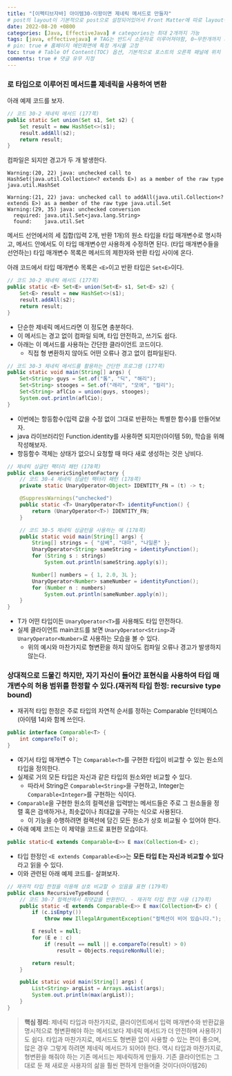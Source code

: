 ```yaml
---
title: "[이펙티브자바] 아이템30-이왕이면 제네릭 메서드로 만들자"
# post의 layout이 기본적으로 post으로 설정되어있어서 Front Matter에 따로 layout변수를 만들어 주지 않아도 된다.
date: 2022-08-20 +0800
categories: [Java, EffectiveJava] # categories는 최대 2개까지 가능
tags: [java, effectivejava] # TAG는 반드시 소문자로 이루어져야함, 0~무한개까지 지정 가능
# pin: true # 홈페이지 메인화면에 특정 게시물 고정
toc: true # Table Of Content(TOC) 옵션, 기본적으로 포스트의 오른쪽 패널에 위치
comments: true # 댓글 유무 지정
---
```


### 로 타입으로 이루어진 메서드를 제네릭을 사용하여 변환

아래 예제 코드를 보자.

```java
// 코드 30-2 제네릭 메서드 (177쪽)
public static Set union(Set s1, Set s2) {
    Set result = new HashSet<>(s1);
    result.addAll(s2);
    return result;
}
```

컴파일은 되지만 경고가 두 개 발생한다.

```
Warning:(20, 22) java: unchecked call to HashSet(java.util.Collection<? extends E>) as a member of the raw type java.util.HashSet

Warning:(21, 22) java: unchecked call to addAll(java.util.Collection<? extends E>) as a member of the raw type java.util.Set
Warning:(29, 35) java: unchecked conversion
  required: java.util.Set<java.lang.String>
  found:    java.util.Set
```

메서드 선언에서의 세 집합(입력 2개, 반환 1개)의 원소 타입을 타입 매개변수로 명시하고, 메서드 안에서도 이 타입 매개변수만 사용하게 수정하면 된다. (타입 매개변수들을 선언하는) 타입 매개변수 목록은 메서드의 제한자와 반환 타입 사이에 온다.

아래 코드에서 타입 매개변수 목록은 `<E>`이고 반환 타입은 `Set<E>`이다.

```java
// 코드 30-2 제네릭 메서드 (177쪽)
public static <E> Set<E> union(Set<E> s1, Set<E> s2) {
    Set<E> result = new HashSet<>(s1);
    result.addAll(s2);
    return result;
}
```

- 단순한 제네릭 메서드라면 이 정도면 충분하다.
- 이 메서드는 경고 없이 컴파일 되며, 타입 안전하고, 쓰기도 쉽다.
- 아래는 이 메서드를 사용하는 간단한 클라이언트 코드이다.
    - 직접 형 변환하지 않아도 어떤 오류나 경고 없이 컴파일된다.

```java
// 코드 30-3 제네릭 메서드를 활용하는 간단한 프로그램 (177쪽)
public static void main(String[] args) {
    Set<String> guys = Set.of("톰", "딕", "해리");
    Set<String> stooges = Set.of("래리", "모에", "컬리");
    Set<String> aflCio = union(guys, stooges);
    System.out.println(aflCio);
}
```

- 이번에는 항등함수(입력 값을 수정 없이 그대로 반환하는 특별한 함수)를 만들어보자.
- java 라이브러리인 Function.identity를 사용하면 되지만(아이템 59), 학습을 위해 작성해보자.
- 항등함수 객체는 상태가 없으니 요청할 때 마다 새로 생성하는 것은 낭비다.

```java
// 제네릭 싱글턴 팩터리 패턴 (178쪽)
public class GenericSingletonFactory {
    // 코드 30-4 제네릭 싱글턴 팩터리 패턴 (178쪽)
    private static UnaryOperator<Object> IDENTITY_FN = (t) -> t;

    @SuppressWarnings("unchecked")
    public static <T> UnaryOperator<T> identityFunction() {
        return (UnaryOperator<T>) IDENTITY_FN;
    }

    // 코드 30-5 제네릭 싱글턴을 사용하는 예 (178쪽)
    public static void main(String[] args) {
        String[] strings = { "삼베", "대마", "나일론" };
        UnaryOperator<String> sameString = identityFunction();
        for (String s : strings)
            System.out.println(sameString.apply(s));

        Number[] numbers = { 1, 2.0, 3L };
        UnaryOperator<Number> sameNumber = identityFunction();
        for (Number n : numbers)
            System.out.println(sameNumber.apply(n));
    }
}
```

- T가 어떤 타입이든 `UnaryOperator<T>`를 사용해도 타입 안전하다.
- 실제 클라이언트 main코드를 보면 `UnaryOperator<String>`과 `UnaryOperator<Number>`로 사용하는 모습을 볼 수 있다.
  - 위의 예시와 마찬가지로 형변환을 하지 않아도 컴파일 오류나 경고가 발생하지 않는다.

### 상대적으로 드물긴 하지만, 자기 자신이 들어간 표현식을 사용하여 타입 매개변수의 허용 범위를 한정할 수 있다.(재귀적 타입 한정: recursive type bound)
- 재귀적 타입 한정은 주로 타입의 자연적 순서를 정하는 Comparable 인터페이스(아이템 14)와 함께 쓰인다.

```java
public interface Comparable<T> {
    int compareTo(T o);
}
```

- 여기서 타입 매개변수 T는 `Comparable<T>`를 구현한 타입이 비교할 수 있는 원소의 타입을 정의한다.
- 실제로 거의 모든 타입은 자신과 같은 타입의 원소와만 비교할 수 있다.
  - 따라서 String은 `Comparable<String>`을 구현하고, Integer는 `Comparable<Integer>`를 구현하는 식이다.
- `Comparable`을 구현한 원소의 컬렉션을 입력받는 메서드들은 주로 그 원소들을 정렬 혹은 검색하거나, 최솟값이나 최대값을 구하는 식으로 사용된다.
  - 이 기능을 수행하려면 컬렉션에 담긴 모든 원소가 상호 비교될 수 있어야 한다.
- 아래 예제 코드는 이 제약을 코드로 표현한 모습이다.

```java
public static<E extends Comparable<E>> E max(Collection<E> c);
```

- 타입 한정인 `<E extends Comparable<E>>`는 <b>모든 타입 E는 자신과 비교할 수 있다</b>라고 읽을 수 있다.
- 이와 관련된 아래 예제 코드를- 살펴보자.

```java
// 재귀적 타입 한정을 이용해 상호 비교할 수 있음을 표현 (179쪽)
public class RecursiveTypeBound {
    // 코드 30-7 컬렉션에서 최댓값을 반환한다. - 재귀적 타입 한정 사용 (179쪽)
    public static <E extends Comparable<E>> E max(Collection<E> c) {
        if (c.isEmpty())
            throw new IllegalArgumentException("컬렉션이 비어 있습니다."); // 빈 컬렉션이 인자로 들어오면 IllegalArgumentException을 던지니, Optional<E>를 반환하도록 고치는 편이 나을 것이다(아이템 55)

        E result = null;
        for (E e : c)
            if (result == null || e.compareTo(result) > 0)
                result = Objects.requireNonNull(e);

        return result;
    }

    public static void main(String[] args) {
        List<String> argList = Arrays.asList(args);
        System.out.println(max(argList));
    }
}
```

> **핵심 정리**: 제네릭 타입과 마찬가지로, 클라이언트에서 입력 매개변수와 반환값을 명시적으로 형변환해야 하는 메서드보다 제네릭 메서드가 더 안전하며 사용하기도 쉽다. 타입과 마찬가지로, 메서드도 형변환 없이 사용할 수 있는 편이 좋으며, 많은 경우 그렇게 하려면 제네릭 메서드가 되어야 한다. 역시 타입과 마찬가지로, 형변환을 해줘야 하는 기존 메서드는 제네릭하게 만들자. 기존 클라이언트는 그대로 둔 채 새로운 사용자의 삶을 훨씬 편하게 만들어줄 것이다(아이템26)